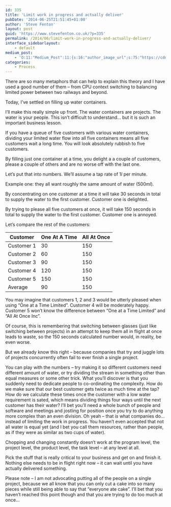 ```yaml
---
id: 335
title: 'Limit work in progress and actually deliver'
pubDate: '2014-06-25T21:51:45+01:00'
author: 'Steve Fenton'
layout: post
guid: 'https://www.stevefenton.co.uk/?p=335'
permalink: /2014/06/limit-work-in-progress-and-actually-deliver/
interface_sidebarlayout:
    - default
medium_post:
    - 'O:11:"Medium_Post":11:{s:16:"author_image_url";s:75:"https://cdn-images-1.medium.com/fit/c/400/400/1*eXkhfEuF41g5W_xnc_ydLA.jpeg";s:10:"author_url";s:38:"https://medium.com/@steve.fenton.co.uk";s:11:"byline_name";N;s:12:"byline_email";N;s:10:"cross_link";s:3:"yes";s:2:"id";s:12:"49d2101a215a";s:21:"follower_notification";s:3:"yes";s:7:"license";s:19:"all-rights-reserved";s:14:"publication_id";s:2:"-1";s:6:"status";s:5:"draft";s:3:"url";s:51:"https://medium.com/@steve.fenton.co.uk/49d2101a215a";}'
categories:
    - Process
---
```


There are so many metaphors that can help to explain this theory and I have used a good number of them – from CPU context switching to balancing limited power between two railways and beyond.

Today, I’ve settled on filling up water containers.

I’ll make this really simple up front. The water containers are projects. The water is your people. This isn’t difficult to understand… but it is such an important business lesson.

If you have a queue of five customers with various water containers, dividing your limited water flow into all five containers means all five customers wait a long time. You will look absolutely rubbish to five customers.

By filling just one container at a time, you delight a a couple of customers, please a couple of others and are no worse off with the last one.

Let’s put that into numbers. We’ll assume a tap rate of 1*l* per minute.

Example one: they all want roughly the same amount of water (500*ml*).

By concentrating on one customer at a time it will take 30 seconds in total to supply the water to the first customer. Customer one is delighted.

By trying to please all five customers at once, it will take 150 seconds in total to supply the water to the first customer. Customer one is annoyed.

Let’s compare the rest of the customers:

| Customer | One At A Time | All At Once |
|---|---|---|
| Customer 1 | 30 | 150 |
| Customer 2 | 60 | 150 |
| Customer 3 | 90 | 150 |
| Customer 4 | 120 | 150 |
| Customer 5 | 150 | 150 |
| Average | 90 | 150 |

You may imagine that customers 1, 2 and 3 would be utterly pleased when using “One at a Time Limited”. Customer 4 will be moderately happy. Customer 5 won’t know the difference between “One at a Time Limited” and “All At Once Inc”.

Of course, this is remembering that switching between glasses (just like switching between projects) in an attempt to keep them all in flight at once leads to waste, so the 150 seconds calculated number would, in reality, be even worse.

But we already know this right – because companies that try and juggle lots of projects concurrently often fail to ever finish a single project.

You can play with the numbers – try making it so different customers need different amount of water, or try dividing the stream in something other than equal measures or some other trick. What you’ll discover is that you suddenly need to dedicate people to co-ordinating the complexity. How do we make sure that our best customer gets twice as much time at the tap? How do we calculate these times once the customer with a low water requirement is sated, which means dividing things four ways until the next customer has their water? I’ll bet you’ll need a whole bunch of people and software and meetings and jostling for position once you try to do anything more complex than an even division. Oh yeah – that *is* what companies do… instead of limiting the work in progress. You haven’t even accepted that not all water is equal yet (and I bet you call them resources, rather than people, as if they were as similar as two cups of water).

Chopping and changing constantly doesn’t work at the program level, the project level, the product level, the task level – at any level at all.

Pick the stuff that is really critical to your business and get on and finish it. Nothing else needs to be in flight right now – it can wait until you have actually delivered something.

Please note – I am not advocating putting all of the people on a single project, because we all know that you can only cut a cake into so many pieces while still being able to say that “everyone ate cake”. I’ll bet that you haven’t reached this point though and that you are trying to do too much at once…
